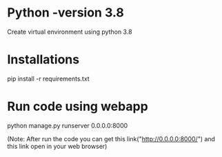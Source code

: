 # Python -version 3.8
Create virtual environment using python 3.8

# Installations
pip install -r requirements.txt

# Run code using webapp
python manage.py runserver 0.0.0.0:8000

(Note: After run the code you can get this link("http://0.0.0.0:8000/") and this link open in your web browser)